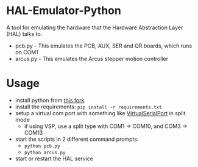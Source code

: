 # HAL-Emulator-Python

A tool for emulating the hardware that the Hardware Abstraction Layer (HAL) talks to.

-   pcb.py - This emulates the PCB, AUX, SER and QR boards, which runs on COM1
-   arcus.py - This emulates the Arcus stepper motion controller

# Usage

-   install python from [this fork](https://github.com/NulAsh/cpython/releases/tag/v3.10.1win7-1)
-   install the requirements: `pip install -r requirements.txt`
-   setup a virtual com port with something like [VirtualSerialPort](https://www.virtual-serial-port.org/) in split mode
    -   if using VSP, use a split type with COM1 -> COM10, and COM3 -> COM13
-   start the scripts in 2 different command prompts:
    -   `python pcb.py`
    -   `python arcus.py`
-   start or restart the HAL service
